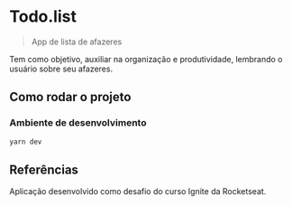 # Todo.list

> App de lista de afazeres

Tem como objetivo, auxiliar na organização e produtividade, lembrando o usuário sobre seu afazeres.

## Como rodar o projeto

### Ambiente de desenvolvimento

```bash
yarn dev
```

## Referências

Aplicação desenvolvido como desafio do curso Ignite da Rocketseat.
